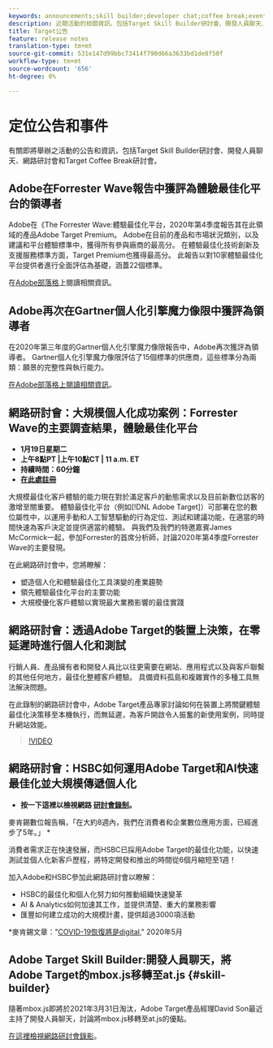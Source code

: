 ```yaml
---
keywords: announcements;skill builder;developer chat;coffee break;events
description: 近期活動的相關資訊，包括Target Skill Builder研討會、開發人員聊天、網路研討會和Target Coffee Break研討會。
title: Target公告
feature: release notes
translation-type: tm+mt
source-git-commit: 531e147d99bbc73414f790d66a3633bd1de8f50f
workflow-type: tm+mt
source-wordcount: '656'
ht-degree: 0%

---
```



# 定位公告和事件

有關即將舉辦之活動的公告和資訊，包括Target Skill Builder研討會、開發人員聊天、網路研討會和Target Coffee Break研討會。

## Adobe在Forrester Wave報告中獲評為體驗最佳化平台的領導者

Adobe在《The Forrester Wave:體驗最佳化平台，2020年第4季度報告其在此領域的產品Adobe Target Premium。 Adobe在目前的產品和市場狀況類別，以及建議和平台體驗標準中，獲得所有參與廠商的最高分。 在體驗最佳化技術創新及支援服務標準方面，Target Premium也獲得最高分。 此報告以對10家體驗最佳化平台提供者進行全面評估為基礎，涵蓋22個標準。

在[Adobe部落格](https://blog.adobe.com/en/2020/11/24/adobe-named-leader-in-forrester-wave-report-experience-optimization-platforms.html)上閱讀相關資訊。

## Adobe再次在Gartner個人化引擎魔力像限中獲評為領導者

在2020年第三年度的Gartner個人化引擎魔力像限報告中，Adobe再次獲評為領導者。 Gartner個人化引擎魔力像限評估了15個標準的供應商，這些標準分為兩類：願景的完整性與執行能力。

[在Adobe部落格上閱讀相關資訊](https://theblog.adobe.com/adobe-again-named-leader-in-gartner-magic-quadrant-for-personalization-engines/)。

## 網路研討會：大規模個人化成功案例：Forrester Wave的主要調查結果，體驗最佳化平台

* **1月19日星期二**
* **上午8點PT |上午10點CT | 11 a.m. ET**
* **持續時間：60分鐘**
* **[在此處註冊](https://www.adobeeventsonline.com/Webinar/2021/Personalization/index.php?source=998)**

大規模最佳化客戶體驗的能力現在對於滿足客戶的動態需求以及目前新數位訪客的激增至關重要。 體驗最佳化平台（例如[!DNL Adobe Target]）可部署在您的數位屬性中，以運用手動和人工智慧驅動的行為定位、測試和建議功能，在適當的時間快速為客戶決定並提供適當的體驗。 與我們及我們的特邀嘉賓James McCormick一起，參加Forrester的首席分析師，討論2020年第4季度Forrester Wave的主要發現。

在此網路研討會中，您將瞭解：

* 塑造個人化和體驗最佳化工具演變的產業趨勢
* 領先體驗最佳化平台的主要功能
* 大規模優化客戶體驗以實現最大業務影響的最佳實踐

## 網路研討會：透過Adobe Target的裝置上決策，在零延遲時進行個人化和測試

行銷人員、產品擁有者和開發人員比以往更需要在網站、應用程式以及與客戶聯繫的其他任何地方，最佳化整體客戶體驗。 具備資料孤島和複雜實作的多種工具無法解決問題。

在此錄制的網路研討會中，Adobe Target產品專家討論如何在裝置上將關鍵體驗最佳化決策移至本機執行，而無延遲，為客戶開啟令人振奮的新使用案例，同時提升網站效能。

>[!VIDEO](https://video.tv.adobe.com/v/328148)

## 網路研討會：HSBC如何運用Adobe Target和AI快速最佳化並大規模傳遞個人化

* **按一下這裡以檢視網路 [研討會錄制](https://seminars.adobeconnect.com/ps4ozlg7qfdy/?proto=true)。**

麥肯錫數位報告稱，「在大約8週內，我們在消費者和企業數位應用方面，已經進步了5年。」 *

消費者需求正在快速發展，而HSBC已採用Adobe Target的最佳化功能，以快速測試並個人化新客戶歷程，將特定開發和推出的時間從6個月縮短至1週！

加入Adobe和HSBC參加此網路研討會以瞭解：

* HSBC的最佳化和個人化努力如何推動組織快速變革
* AI &amp; Analytics如何加速其工作，並提供清楚、重大的業務影響
* 匯豐如何建立成功的大規模計畫，提供超過3000項活動

*麥肯錫文章：&quot;[COVID-19恢復將是digital](https://www.mckinsey.com/business-functions/mckinsey-digital/our-insights/the-covid-19-recovery-will-be-digital-a-plan-for-the-first-90-days#),&quot; 2020年5月

## Adobe Target Skill Builder:開發人員聊天，將Adobe Target的mbox.js移轉至at.js {#skill-builder}

隨著mbox.js即將於2021年3月31日淘汰，Adobe Target產品經理David Son最近主持了開發人員聊天，討論將mbox.js移轉至at.js的優點。

[在這裡檢視網路研討會錄影](https://seminars.adobeconnect.com/ptdo6mfo6qn6/?proto=true)。